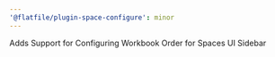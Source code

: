 ```yaml
---
'@flatfile/plugin-space-configure': minor
---
```


Adds Support for Configuring Workbook Order for Spaces UI Sidebar
